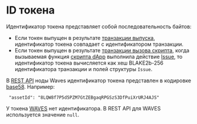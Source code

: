 # ID токена

Идентификатор токена представляет собой последовательность байтов:
* Если токен выпущен в результате [транзакции выпуска](/ru/blockchain/transaction-type/issue-transaction), идентификатор токена совпадает с идентификатором транзакции.
* Если токен выпущен в результате [транзакции вызова скрипта](/ru/blockchain/transaction-type/invoke-script-transaction), когда вызываемая функция [скрипта dApp](/ru/blockchain/account/dapp) выполнила действие [Issue](/ru/ride/structures/script-actions/issue), то идентификатор токена вычисляется как хеш BLAKE2b-256 идентификатора транзакции и полей структуры `Issue`.

В [REST API](/ru/waves-node/node-api/) ноды Waves идентификатор токена представлен в кодировке [base58](https://ru.wikipedia.org/wiki/Base58). Например:

```
 "assetId": "8LQW8f7P5d5PZM7GtZEBgaqRPGSzS3DfPuiXrURJ4AJS"
```

У токена [WAVES](/ru/blockchain/token/waves) нет идентификатора. В REST API для WAVES используется значение `null`.
